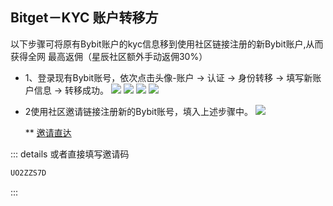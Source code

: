 ## Bitget－KYC 账户转移⽅
以下步骤可将原有Bybit账户的kyc信息移到使用社区链接注册的新Bybit账户,从而获得全网
最高返佣（星辰社区额外手动返佣30%）
- 1、登录现有Bybit账号，依次点击头像-账户 → 认证 → 身份转移 → 填写新账户信息 → 转移成功。
![](https://m2492468.695354.xyz/img/2025/01/02/7k401g.png)
![](https://m2492468.695354.xyz/img/2025/01/02/7k40l1.png)
![](https://m2492468.695354.xyz/img/2025/01/02/7k49br.png)
![](https://m2492468.695354.xyz/img/2025/01/02/7k48qq.png)
- 2使用社区邀请链接注册新的Bybit账号，填入上述步骤中。
![](https://m2492468.695354.xyz/img/2025/01/02/7k4gvx.png)

  **
       [邀请直达](https://www.bybitglobal.com/invite?ref=UO2ZZS7D)
 

 ::: details 或者直接填写邀请码
```js
UO2ZZS7D
```
:::

